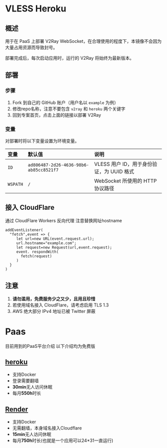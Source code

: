 # VLESS Heroku

## 概述

用于在 PaaS 上部署 V2Ray WebSocket，在合理使用的程度下，本镜像不会因为大量占用资源而导致封号。

部署完成后，每次启动应用时，运行的 V2Ray 将始终为最新版本。

## 部署

### 步骤

 1. Fork 到自己的 GitHub 账户（用户名以 `example` 为例）
 2. 修改repo名称，注意不要包含 `v2ray` 和 `heroku` 两个关键字
 3. 回到专案首页，点击上面的链接以部署 V2Ray

### 变量

对部署时将以下变量设置为环境变量。

| 变量 | 默认值 | 说明 |
| :--- | :--- | :--- |
| `ID` | `ad806487-2d26-4636-98b6-ab85cc8521f7` | VLESS 用户 ID，用于身份验证，为 UUID 格式 |
| `WSPATH` | `/` | WebSocket 所使用的 HTTP 协议路径 |

## 接入 CloudFlare

通过 CloudFlare Workers 反向代理
注意替换网址hostname
``` node
addEventListener(
  "fetch",event => {
     let url=new URL(event.request.url);
     url.hostname="example.com";   
     let request=new Request(url,event.request);
     event. respondWith(
       fetch(request)
     )
  }
)
```

## 注意

 1. **请勿滥用，免费服务少之又少，且用且珍惜**
 2. 若使用域名接入 CloudFlare，请考虑启用 TLS 1.3
 3. AWS 绝大部分 IPv4 地址已被 Twitter 屏蔽


# Paas
目前用到的PaaS平台介绍
以下介绍均为免费版

## [heroku](https://dashboard.heroku.com/)
 * 支持Docker
 * 登录需要翻墙
 * **30min**无人访问休眠
 * 每月**550h**时长

## [Render](https://dashboard.render.com/)
 * 支持Docker
 * 无需翻墙，本身域名接入Cloudflare
 * **15min**无人访问休眠
 * 每月**750h**时长(也就是一个应用可以24*31一直运行)
